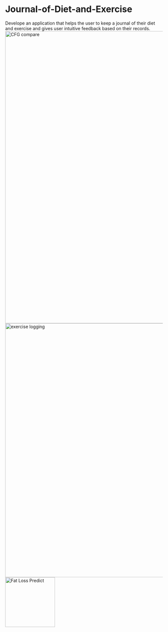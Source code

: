 # Journal-of-Diet-and-Exercise
Develope an application that helps the user to keep a journal of their diet and exercise and gives user intuitive feedback based on their records.
<br>
<img width="932" alt="CFG compare" src="https://github.com/lu6644/Journal-of-Diet-and-Exercise/assets/49087023/6577d8ed-d178-4a73-90f2-3534938b261c">
<br>
<img width="810" alt="exercise logging" src="https://github.com/lu6644/Journal-of-Diet-and-Exercise/assets/49087023/95422c2e-176f-4c49-b0ad-8c395e567ac6">
<br>
<img width="159" alt="Fat Loss Predict" src="https://github.com/lu6644/Journal-of-Diet-and-Exercise/assets/49087023/db168b79-6bd7-490b-9b9b-8c0808a59e2e">







